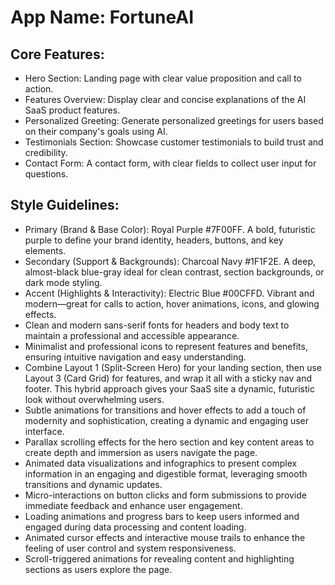 # **App Name**: FortuneAI

## Core Features:

- Hero Section: Landing page with clear value proposition and call to action.
- Features Overview: Display clear and concise explanations of the AI SaaS product features.
- Personalized Greeting: Generate personalized greetings for users based on their company's goals using AI.
- Testimonials Section: Showcase customer testimonials to build trust and credibility.
- Contact Form: A contact form, with clear fields to collect user input for questions.

## Style Guidelines:

- Primary (Brand & Base Color): Royal Purple 	#7F00FF. A bold, futuristic purple to define your brand identity, headers, buttons, and key elements.
- Secondary (Support & Backgrounds): Charcoal Navy 	#1F1F2E. A deep, almost-black blue-gray ideal for clean contrast, section backgrounds, or dark mode styling.
- Accent (Highlights & Interactivity): Electric Blue 	#00CFFD. Vibrant and modern—great for calls to action, hover animations, icons, and glowing effects.
- Clean and modern sans-serif fonts for headers and body text to maintain a professional and accessible appearance.
- Minimalist and professional icons to represent features and benefits, ensuring intuitive navigation and easy understanding.
- Combine Layout 1 (Split-Screen Hero) for your landing section, then use Layout 3 (Card Grid) for features, and wrap it all with a sticky nav and footer. This hybrid approach gives your SaaS site a dynamic, futuristic look without overwhelming users.
- Subtle animations for transitions and hover effects to add a touch of modernity and sophistication, creating a dynamic and engaging user interface.
- Parallax scrolling effects for the hero section and key content areas to create depth and immersion as users navigate the page.
- Animated data visualizations and infographics to present complex information in an engaging and digestible format, leveraging smooth transitions and dynamic updates.
- Micro-interactions on button clicks and form submissions to provide immediate feedback and enhance user engagement.
- Loading animations and progress bars to keep users informed and engaged during data processing and content loading.
- Animated cursor effects and interactive mouse trails to enhance the feeling of user control and system responsiveness.
- Scroll-triggered animations for revealing content and highlighting sections as users explore the page.